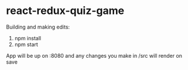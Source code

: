 # react-redux-quiz-game

Building and making edits:

1. npm install
2. npm start

App will be up on :8080 and any changes you make in /src will render on save
